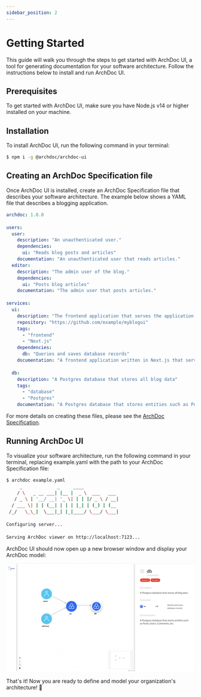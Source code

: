 ```yaml
---
sidebar_position: 2
---
```


# Getting Started

This guide will walk you through the steps to get started with ArchDoc UI, a tool for generating documentation for your software architecture. Follow the instructions below to install and run ArchDoc UI.

## Prerequisites

To get started with ArchDoc UI, make sure you have Node.js v14 or higher installed on your machine.

## Installation

To install ArchDoc UI, run the following command in your terminal:

```bash
$ npm i -g @archdoc/archdoc-ui
```

## Creating an ArchDoc Specification file

Once ArchDoc UI is installed, create an ArchDoc Specification file that describes your software architecture. The example below shows a YAML file that describes a blogging application.

```yaml
archdoc: 1.0.0

users:
  user:
    description: "An unauthenticated user."
    dependencies:
      ui: "Reads blog posts and articles"
    documentation: "An unauthenticated user that reads articles."
  editor:
    description: "The admin user of the blog."
    dependencies:
      ui: "Posts blog articles"
    documentation: "The admin user that posts articles."

services:
  ui:
    description: "The frontend application that serves the application users"
    repository: "https://github.com/example/myblogui"
    tags:
      - "frontend"
      - "Next.js"
    dependencies:
      db: "Queries and saves database records"
    documentation: "A frontend application written in Next.js that serves all users to the blog."
  
  db:
    description: "A Postgres database that stores all blog data"
    tags:
      - "database"
      - "Postgres"
    documentation: "A Postgres database that stores entities such as Posts, Users, Comments, etc."
```

For more details on creating these files, please see the [ArchDoc Specification](../specification/).

## Running ArchDoc UI

To visualize your software architecture, run the following command in your terminal, replacing example.yaml with the path to your ArchDoc Specification file:

```bash
$ archdoc example.yaml
     _             _     ____
    / \   _ __ ___| |__ |  _ \  ___   ___
   / _ \ | '__/ __| '_ \| | | |/ _ \ / __|
  / ___ \| | | (__| | | | |_| | (_) | (__
 /_/   \_\_|  \___|_| |_|____/ \___/ \___|

Configuring server...

Serving ArchDoc viewer on http://localhost:7123...
```

ArchDoc UI should now open up a new browser window and display your ArchDoc model:

![ArchDoc UI](../../../static/img/getting_started.png)

That's it! Now you are ready to define and model your organization's architecture! 🚀